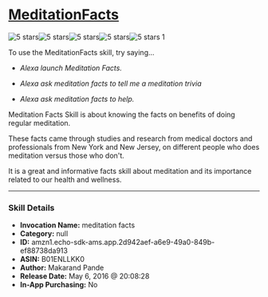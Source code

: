 # [MeditationFacts](http://alexa.amazon.com/#skills/amzn1.echo-sdk-ams.app.2d942aef-a6e9-49a0-849b-ef88738da913)
![5 stars](../../images/ic_star_black_18dp_1x.png)![5 stars](../../images/ic_star_black_18dp_1x.png)![5 stars](../../images/ic_star_black_18dp_1x.png)![5 stars](../../images/ic_star_black_18dp_1x.png)![5 stars](../../images/ic_star_black_18dp_1x.png) 1

To use the MeditationFacts skill, try saying...

* *Alexa launch Meditation Facts.*

* *Alexa ask meditation facts to tell me a meditation trivia*

* *Alexa ask meditation facts to help.*

Meditation Facts Skill is about knowing the facts on benefits of doing regular meditation. 

These facts came through studies and research from medical doctors and professionals from New York and New Jersey, on different people who does meditation versus those who don't. 

It is a great and informative facts skill about meditation and its importance related to our health and wellness.

***

### Skill Details

* **Invocation Name:** meditation facts
* **Category:** null
* **ID:** amzn1.echo-sdk-ams.app.2d942aef-a6e9-49a0-849b-ef88738da913
* **ASIN:** B01ENLLKK0
* **Author:** Makarand Pande
* **Release Date:** May 6, 2016 @ 20:08:28
* **In-App Purchasing:** No
